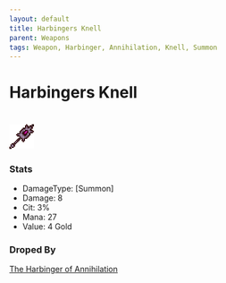 ```yaml
---
layout: default
title: Harbingers Knell
parent: Weapons
tags: Weapon, Harbinger, Annihilation, Knell, Summon
---
```


# Harbingers Knell
#
![Icon](https://raw.githubusercontent.com/RickLugtigheid/SupernovaMod/main/Npcs/Bosses/HarbingerOfAnnihilation/HarbingersKnell.png)

### Stats
- DamageType: [Summon]
- Damage: 8
- Cit: 3%
- Mana: 27
- Value: 4 Gold

### Droped By
[The Harbinger of Annihilation](https://ricklugtigheid.github.io/SupernovaMod/docs/npcs/bosses/harbinger_of_annihilation)